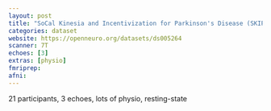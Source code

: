 ```yaml
---
layout: post
title: "SoCal Kinesia and Incentivization for Parkinson's Disease (SKIP): Ultra-High Field Functional Connectivity"
categories: dataset
website: https://openneuro.org/datasets/ds005264
scanner: 7T
echoes: [3]
extras: [physio]
fmriprep:
afni:
---
```


21 participants, 3 echoes, lots of physio, resting-state
